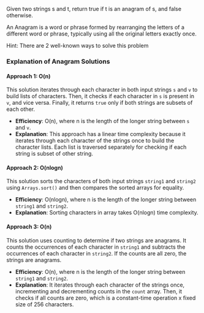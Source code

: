 Given two strings s and t, return true if t is an anagram of s, and false otherwise.

An Anagram is a word or phrase formed by rearranging the letters of a different word or phrase, typically using all the original letters exactly once.

Hint: There are 2 well-known ways to solve this problem

### Explanation of Anagram Solutions

#### Approach 1: O(n)

This solution iterates through each character in both input strings `s` and `v` to build lists of characters. Then, it checks if each character in `s` is present in `v`, and vice versa. Finally, it returns `true` only if both strings are subsets of each other.

- **Efficiency**: O(n), where n is the length of the longer string between `s` and `v`.
- **Explanation**: This approach has a linear time complexity because it iterates through each character of the strings once to build the character lists. Each list is traversed separately for checking if each string is subset of other string.

#### Approach 2: O(nlogn)

This solution sorts the characters of both input strings `string1` and `string2` using `Arrays.sort()` and then compares the sorted arrays for equality.

- **Efficiency**: O(nlogn), where n is the length of the longer string between `string1` and `string2`.
- **Explanation**: Sorting characters in array takes O(nlogn) time complexity.

#### Approach 3: O(n)

This solution uses counting to determine if two strings are anagrams. It counts the occurrences of each character in `string1` and subtracts the occurrences of each character in `string2`. If the counts are all zero, the strings are anagrams.

- **Efficiency**: O(n), where n is the length of the longer string between `string1` and `string2`.
- **Explanation**: It iterates through each character of the strings once, incrementing and decrementing counts in the `count` array. Then, it checks if all counts are zero, which is a constant-time operation x fixed size of 256 characters.
